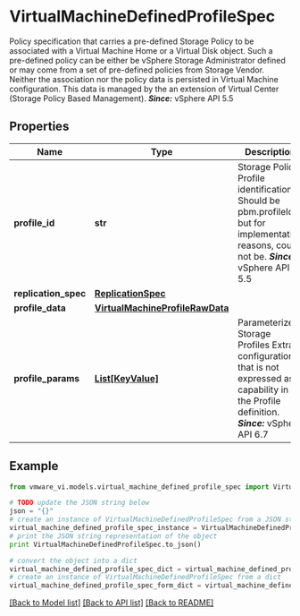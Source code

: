 # VirtualMachineDefinedProfileSpec

Policy specification that carries a pre-defined Storage Policy to be associated with a Virtual Machine Home or a Virtual Disk object.  Such a pre-defined policy can be either be vSphere Storage Administrator defined or may come from a set of pre-defined policies from Storage Vendor.  Neither the association nor the policy data is persisted in Virtual Machine configuration. This data is managed by the an extension of Virtual Center (Storage Policy Based Management).  ***Since:*** vSphere API 5.5 

## Properties
Name | Type | Description | Notes
------------ | ------------- | ------------- | -------------
**profile_id** | **str** | Storage Policy Profile identification - Should be pbm.profileId but for implementation reasons, could not be.  ***Since:*** vSphere API 5.5  | 
**replication_spec** | [**ReplicationSpec**](ReplicationSpec.md) |  | [optional] 
**profile_data** | [**VirtualMachineProfileRawData**](VirtualMachineProfileRawData.md) |  | [optional] 
**profile_params** | [**List[KeyValue]**](KeyValue.md) | Parameterized Storage Profiles Extra configuration that is not expressed as a capability in the Profile definition.  ***Since:*** vSphere API 6.7  | [optional] 

## Example

```python
from vmware_vi.models.virtual_machine_defined_profile_spec import VirtualMachineDefinedProfileSpec

# TODO update the JSON string below
json = "{}"
# create an instance of VirtualMachineDefinedProfileSpec from a JSON string
virtual_machine_defined_profile_spec_instance = VirtualMachineDefinedProfileSpec.from_json(json)
# print the JSON string representation of the object
print VirtualMachineDefinedProfileSpec.to_json()

# convert the object into a dict
virtual_machine_defined_profile_spec_dict = virtual_machine_defined_profile_spec_instance.to_dict()
# create an instance of VirtualMachineDefinedProfileSpec from a dict
virtual_machine_defined_profile_spec_form_dict = virtual_machine_defined_profile_spec.from_dict(virtual_machine_defined_profile_spec_dict)
```
[[Back to Model list]](../README.md#documentation-for-models) [[Back to API list]](../README.md#documentation-for-api-endpoints) [[Back to README]](../README.md)


